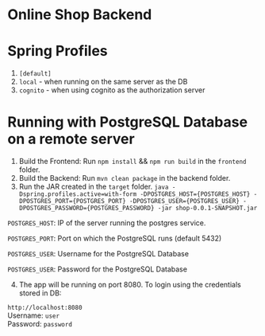 # Online Shop Backend

# Spring Profiles

1. `[default]`
2. `local` - when running on the same server as the DB
3. `cognito` - when using cognito as the authorization server

# Running with PostgreSQL Database on a remote server

1. Build the Frontend: Run `npm install` && `npm run build` in the `frontend` folder.
2. Build the Backend: Run `mvn clean package` in the backend folder.
3. Run the JAR created in the `target` folder.
   `java -Dspring.profiles.active=with-form -DPOSTGRES_HOST={POSTGRES_HOST} -DPOSTGRES_PORT={POSTGRES_PORT} -DPOSTGRES_USER={POSTGRES_USER} -DPOSTGRES_PASSWORD={POSTGRES_PASSWORD} -jar shop-0.0.1-SNAPSHOT.jar`

`POSTGRES_HOST`: IP of the server running the postgres service.

`POSTGRES_PORT`: Port on which the PostgreSQL runs (default 5432)

`POSTGRES_USER`: Username for the PostgreSQL Database

`POSTGRES_USER`: Password for the PostgreSQL Database

4. The app will be running on port 8080. To login using the credentials stored in DB:

`http://localhost:8080`  
Username: `user`  
Password: `password`
